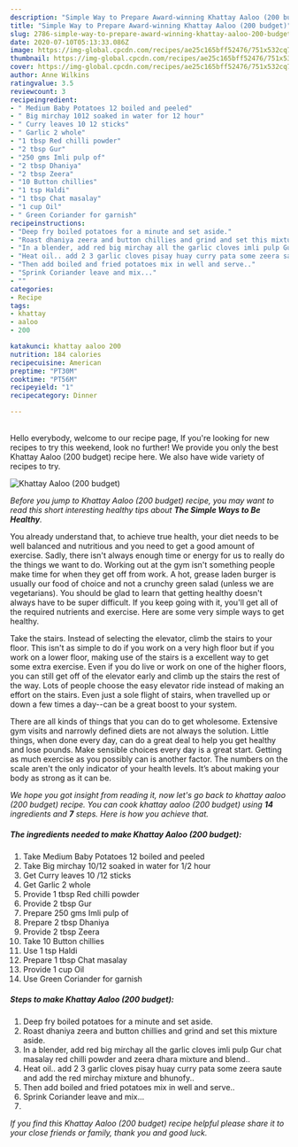 ```yaml
---
description: "Simple Way to Prepare Award-winning Khattay Aaloo (200 budget)"
title: "Simple Way to Prepare Award-winning Khattay Aaloo (200 budget)"
slug: 2786-simple-way-to-prepare-award-winning-khattay-aaloo-200-budget
date: 2020-07-10T05:13:33.086Z
image: https://img-global.cpcdn.com/recipes/ae25c165bff52476/751x532cq70/khattay-aaloo-200-budget-recipe-main-photo.jpg
thumbnail: https://img-global.cpcdn.com/recipes/ae25c165bff52476/751x532cq70/khattay-aaloo-200-budget-recipe-main-photo.jpg
cover: https://img-global.cpcdn.com/recipes/ae25c165bff52476/751x532cq70/khattay-aaloo-200-budget-recipe-main-photo.jpg
author: Anne Wilkins
ratingvalue: 3.5
reviewcount: 3
recipeingredient:
- " Medium Baby Potatoes 12 boiled and peeled"
- " Big mirchay 1012 soaked in water for 12 hour"
- " Curry leaves 10 12 sticks"
- " Garlic 2 whole"
- "1 tbsp Red chilli powder"
- "2 tbsp Gur"
- "250 gms Imli pulp of"
- "2 tbsp Dhaniya"
- "2 tbsp Zeera"
- "10 Button chillies"
- "1 tsp Haldi"
- "1 tbsp Chat masalay"
- "1 cup Oil"
- " Green Coriander for garnish"
recipeinstructions:
- "Deep fry boiled potatoes for a minute and set aside."
- "Roast dhaniya zeera and button chillies and grind and set this mixture aside."
- "In a blender, add red big mirchay all the garlic cloves imli pulp Gur chat masalay red chilli powder and zeera dhara mixture and blend.."
- "Heat oil.. add 2 3 garlic cloves pisay huay curry pata some zeera saute and add the red mirchay mixture and bhunofy.."
- "Then add boiled and fried potatoes mix in well and serve.."
- "Sprink Coriander leave and mix..."
- ""
categories:
- Recipe
tags:
- khattay
- aaloo
- 200

katakunci: khattay aaloo 200 
nutrition: 184 calories
recipecuisine: American
preptime: "PT30M"
cooktime: "PT56M"
recipeyield: "1"
recipecategory: Dinner

---
```

<br>
Hello everybody, welcome to our recipe page, If you're looking for new recipes to try this weekend, look no further! We provide you only the best Khattay Aaloo (200 budget) recipe here. We also have wide variety of recipes to try.
<br>


![Khattay Aaloo (200 budget)](https://img-global.cpcdn.com/recipes/ae25c165bff52476/751x532cq70/khattay-aaloo-200-budget-recipe-main-photo.jpg)

<i>Before you jump to Khattay Aaloo (200 budget) recipe, you may want to read this short interesting healthy tips about <strong>The Simple Ways to Be Healthy</strong>.</i>

You already understand that, to achieve true health, your diet needs to be well balanced and nutritious and you need to get a good amount of exercise. Sadly, there isn't always enough time or energy for us to really do the things we want to do. Working out at the gym isn't something people make time for when they get off from work. A hot, grease laden burger is usually our food of choice and not a crunchy green salad (unless we are vegetarians). You should be glad to learn that getting healthy doesn't always have to be super difficult. If you keep going with it, you'll get all of the required nutrients and exercise. Here are some very simple ways to get healthy.

Take the stairs. Instead of selecting the elevator, climb the stairs to your floor. This isn't as simple to do if you work on a very high floor but if you work on a lower floor, making use of the stairs is a excellent way to get some extra exercise. Even if you do live or work on one of the higher floors, you can still get off of the elevator early and climb up the stairs the rest of the way. Lots of people choose the easy elevator ride instead of making an effort on the stairs. Even just a sole flight of stairs, when travelled up or down a few times a day--can be a great boost to your system. 

There are all kinds of things that you can do to get wholesome. Extensive gym visits and narrowly defined diets are not always the solution. Little things, when done every day, can do a great deal to help you get healthy and lose pounds. Make sensible choices every day is a great start. Getting as much exercise as you possibly can is another factor. The numbers on the scale aren't the only indicator of your health levels. It’s about making your body as strong as it can be. 


<i>We hope you got insight from reading it, now let's go back to khattay aaloo (200 budget) recipe. You can cook khattay aaloo (200 budget) using <strong>14</strong> ingredients and <strong>7</strong> steps. Here is how you achieve that.
</i>

##### The ingredients needed to make Khattay Aaloo (200 budget):

1. Take  Medium Baby Potatoes 12 boiled and peeled
1. Take  Big mirchay 10/12 soaked in water for 1/2 hour
1. Get  Curry leaves 10 /12 sticks
1. Get  Garlic 2 whole
1. Provide 1 tbsp Red chilli powder
1. Provide 2 tbsp Gur
1. Prepare 250 gms Imli pulp of
1. Prepare 2 tbsp Dhaniya
1. Provide 2 tbsp Zeera
1. Take 10 Button chillies
1. Use 1 tsp Haldi
1. Prepare 1 tbsp Chat masalay
1. Provide 1 cup Oil
1. Use  Green Coriander for garnish


##### Steps to make Khattay Aaloo (200 budget):

1. Deep fry boiled potatoes for a minute and set aside.
1. Roast dhaniya zeera and button chillies and grind and set this mixture aside.
1. In a blender, add red big mirchay all the garlic cloves imli pulp Gur chat masalay red chilli powder and zeera dhara mixture and blend..
1. Heat oil.. add 2 3 garlic cloves pisay huay curry pata some zeera saute and add the red mirchay mixture and bhunofy..
1. Then add boiled and fried potatoes mix in well and serve..
1. Sprink Coriander leave and mix...
1. 


<i>If you find this Khattay Aaloo (200 budget) recipe helpful please share it to your close friends or family, thank you and good luck.</i>
